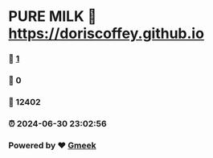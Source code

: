 # PURE MILK :link: https://doriscoffey.github.io 
### :page_facing_up: [1](https://doriscoffey.github.io/tag.html) 
### :speech_balloon: 0 
### :hibiscus: 12402 
### :alarm_clock: 2024-06-30 23:02:56 
### Powered by :heart: [Gmeek](https://github.com/Meekdai/Gmeek)
